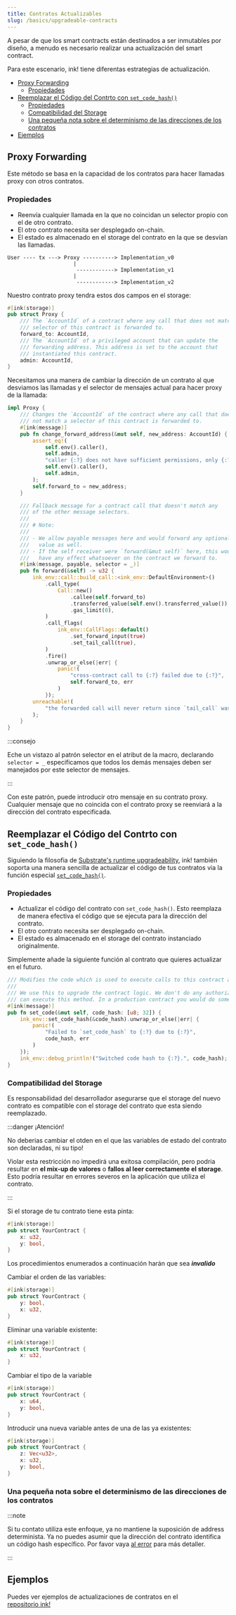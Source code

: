 ```yaml
---
title: Contratos Actualizables
slug: /basics/upgradeable-contracts
---
```


A pesar de que los smart contracts están destinados a ser inmutables por diseño,
a menudo es necesario realizar una actualización del smart contract.

Para este escenario, ink! tiene diferentas estrategias de actualización.
- [Proxy Forwarding](#proxy-forwarding)
  - [Propiedades](#properties)
- [Reemplazar el Código del Contrto con `set_code_hash()`](#replacing-contract-code-with-set_code_hash)
  - [Propiedades](#properties-1)
  - [Compatibilidad del Storage](#storage-compatibility)
  - [Una pequeña nota sobre el determinismo de las direcciones de los contratos](#a-little-note-on-the-determinism-of-contract-addresses)
- [Ejemplos](#examples)

## Proxy Forwarding

Este método se basa en la capacidad de los contratos para hacer llamadas proxy con otros contratos.

### Propiedades

- Reenvía cualquier llamada en la que no coincidan  un selector propio con el de otro contrato.
- El otro contrato necesita ser desplegado on-chain.
- El estado es almacenado en el storage del contrato en la que se desvían las llamadas.

```
User ---- tx ---> Proxy ----------> Implementation_v0
                     |
                      ------------> Implementation_v1
                     |
                      ------------> Implementation_v2
```

Nuestro contrato proxy tendra estos dos campos en el storage:

```rust
#[ink(storage)]
pub struct Proxy {
    /// The `AccountId` of a contract where any call that does not match a
    /// selector of this contract is forwarded to.
    forward_to: AccountId,
    /// The `AccountId` of a privileged account that can update the
    /// forwarding address. This address is set to the account that
    /// instantiated this contract.
    admin: AccountId,
}
```

Necesitamos una manera de cambiar la dirección de un contrato al que desviamos las llamadas
y el selector de mensajes actual para hacer proxy de la llamada:

```rust
impl Proxy {
    /// Changes the `AccountId` of the contract where any call that does
    /// not match a selector of this contract is forwarded to.
    #[ink(message)]
    pub fn change_forward_address(&mut self, new_address: AccountId) {
        assert_eq!(
            self.env().caller(),
            self.admin,
            "caller {:?} does not have sufficient permissions, only {:?} does",
            self.env().caller(),
            self.admin,
        );
        self.forward_to = new_address;
    }

    /// Fallback message for a contract call that doesn't match any
    /// of the other message selectors.
    ///
    /// # Note:
    ///
    /// - We allow payable messages here and would forward any optionally supplied
    ///   value as well.
    /// - If the self receiver were `forward(&mut self)` here, this would not
    ///   have any effect whatsoever on the contract we forward to.
    #[ink(message, payable, selector = _)]
    pub fn forward(&self) -> u32 {
        ink_env::call::build_call::<ink_env::DefaultEnvironment>()
            .call_type(
                Call::new()
                    .callee(self.forward_to)
                    .transferred_value(self.env().transferred_value())
                    .gas_limit(0),
            )
            .call_flags(
                ink_env::CallFlags::default()
                    .set_forward_input(true)
                    .set_tail_call(true),
            )
            .fire()
            .unwrap_or_else(|err| {
                panic!(
                    "cross-contract call to {:?} failed due to {:?}",
                    self.forward_to, err
                )
            });
        unreachable!(
            "the forwarded call will never return since `tail_call` was set"
        );
    }
}
```

:::consejo

Eche un vistazo al patrón selector en el atribut de la macro, declarando `selector = _`
especificamos que todos los demás mensajes deben ser manejados por este selector de mensajes.

:::

Con este patrón, puede introducir otro mensaje en su contrato proxy.
Cualquier mensaje que no coincida con el contrato proxy
se reenviará a la dirección del contrato especificada.

## Reemplazar el Código del Contrto con `set_code_hash()`

Siguiendo la filosofia de [Substrate's runtime upgradeability](https://docs.substrate.io/build/upgrade-the-runtime/),
ink! también soporta una manera sencilla de actualizar el código de tus contratos via la función especial
[`set_code_hash()`](https://paritytech.github.io/ink/ink_env/fn.set_code_hash.html).

### Propiedades

- Actualizar el código del contrato con `set_code_hash()`. 
Esto reemplaza de manera efectiva el código que se ejecuta para la dirección del contrato.
- El otro contrato necesita ser desplegado on-chain.
- El estado es almacenado en el storage del contrato instanciado originalmente.

Simplemente añade la siguiente función al contrato que quieres actualizar en el futuro.

```rust 
/// Modifies the code which is used to execute calls to this contract address (`AccountId`).
///
/// We use this to upgrade the contract logic. We don't do any authorization here, any caller
/// can execute this method. In a production contract you would do some authorization here.
#[ink(message)]
pub fn set_code(&mut self, code_hash: [u8; 32]) {
    ink_env::set_code_hash(&code_hash).unwrap_or_else(|err| {
        panic!(
            "Failed to `set_code_hash` to {:?} due to {:?}",
            code_hash, err
        )
    });
    ink_env::debug_println!("Switched code hash to {:?}.", code_hash);
}
```

### Compatibilidad del Storage

Es responsabilidad del desarrollador asegurarse que el storage del nuevo contrato es compatible con el storage del contrato que esta siendo reemplazado.

:::danger ¡Atención!

No deberias cambiar el otden en el que las variables de estado del contrato son declaradas, ni su tipo!

Violar esta restricción no impedirá una exitosa compilación,
pero podria resultar en  **el mix-up de valores** o **fallos al leer correctamente el storage**.
Esto podría resultar en errores severos en la aplicación que utiliza el contrato.

:::


Si el storage de tu contrato tiene esta pinta:
```rust
#[ink(storage)]
pub struct YourContract {
    x: u32,
    y: bool,
}
```

Los procedimientos enumerados a continuación harán que sea ***invalido***

Cambiar el orden de las variables:

```rust
#[ink(storage)]
pub struct YourContract {
    y: bool,
    x: u32,
}
```

Eliminar una variable existente:

```rust
#[ink(storage)]
pub struct YourContract {
    x: u32,
}
```

Cambiar el tipo de la variable

```rust
#[ink(storage)]
pub struct YourContract {
    x: u64,
    y: bool,
}
```

Introducir una nueva variable antes de una de las ya existentes:

```rust
#[ink(storage)]
pub struct YourContract {
    z: Vec<u32>,
    x: u32,
    y: bool,
}
```

### Una pequeña nota sobre el determinismo de las direcciones de los contratos

:::note

Si tu contato utiliza este enfoque, ya no mantiene la suposición de address determinista.
Ya no puedes asumir que la dirección del contrato identifica un código hash específico.
Por favor vaya [al error](https://github.com/paritytech/substrate/pull/10690#issuecomment-1025702389) 
para más detaller.

:::

## Ejemplos

Puedes ver ejemplos de actualizaciones de contratos en el  
[repositorio ink!](https://github.com/paritytech/ink/tree/master/examples/upgradeable-contracts)
